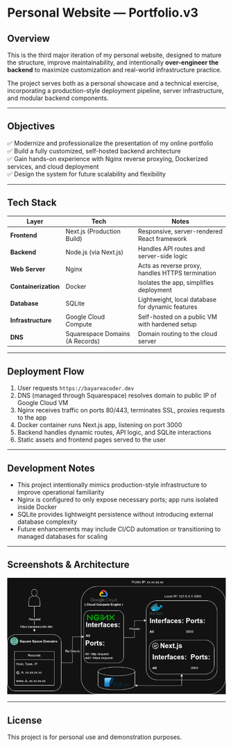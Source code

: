 # Personal Website — Portfolio.v3

## Overview

This is the third major iteration of my personal website, designed to mature the structure, improve maintainability, and intentionally **over-engineer the backend** to maximize customization and real-world infrastructure practice.

The project serves both as a personal showcase and a technical exercise, incorporating a production-style deployment pipeline, server infrastructure, and modular backend components.

---

## Objectives

✅ Modernize and professionalize the presentation of my online portfolio  
✅ Build a fully customized, self-hosted backend architecture  
✅ Gain hands-on experience with Nginx reverse proxying, Dockerized services, and cloud deployment  
✅ Design the system for future scalability and flexibility  

---

## Tech Stack

| Layer          | Tech                          | Notes                                               |
|----------------|------------------------------|-----------------------------------------------------|
| **Frontend**   | Next.js (Production Build)   | Responsive, server-rendered React framework         |
| **Backend**    | Node.js (via Next.js)        | Handles API routes and server-side logic            |
| **Web Server** | Nginx                        | Acts as reverse proxy, handles HTTPS termination    |
| **Containerization** | Docker                  | Isolates the app, simplifies deployment             |
| **Database**   | SQLite                       | Lightweight, local database for dynamic features    |
| **Infrastructure** | Google Cloud Compute      | Self-hosted on a public VM with hardened setup      |
| **DNS**        | Squarespace Domains (A Records) | Domain routing to the cloud server                  |

---

## Deployment Flow

1. User requests `https://bayareacoder.dev`
2. DNS (managed through Squarespace) resolves domain to public IP of Google Cloud VM
3. Nginx receives traffic on ports 80/443, terminates SSL, proxies requests to the app
4. Docker container runs Next.js app, listening on port 3000
5. Backend handles dynamic routes, API logic, and SQLite interactions
6. Static assets and frontend pages served to the user

---

## Development Notes

- This project intentionally mimics production-style infrastructure to improve operational familiarity  
- Nginx is configured to only expose necessary ports; app runs isolated inside Docker  
- SQLite provides lightweight persistence without introducing external database complexity  
- Future enhancements may include CI/CD automation or transitioning to managed databases for scaling  

---

## Screenshots & Architecture

![Architecture Diagram](diagrams/infra_diagram.png)

---

## License

This project is for personal use and demonstration purposes.


